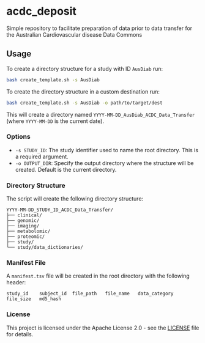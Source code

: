 # acdc_deposit
Simple repository to facilitate preparation of data prior to data transfer for the Australian Cardiovascular disease Data Commons 


## Usage

To create a directory structure for a study with ID `AusDiab` run:

```sh
bash create_template.sh -s AusDiab
```

To create the directory structure in a custom destination run:
```sh
bash create_template.sh -s AusDiab -o path/to/target/dest
```

This will create a directory named `YYYY-MM-DD_AusDiab_ACDC_Data_Transfer` (where `YYYY-MM-DD` is the current date).



### Options
- `-s STUDY_ID`: The study identifier used to name the root directory. This is a required argument.
- `-o OUTPUT_DIR`: Specify the output directory where the structure will be created. Default is the current directory.



### Directory Structure

The script will create the following directory structure:

```
YYYY-MM-DD_STUDY_ID_ACDC_Data_Transfer/
├── clinical/
├── genomic/
├── imaging/
├── metabolomic/
├── proteomic/
├── study/
└── study/data_dictionaries/
```

### Manifest File

A `manifest.tsv` file will be created in the root directory with the following header:

```
study_id	subject_id	file_path	file_name	data_category	file_size	md5_hash
```


### License

This project is licensed under the Apache License 2.0 - see the [LICENSE](LICENSE) file for details.
